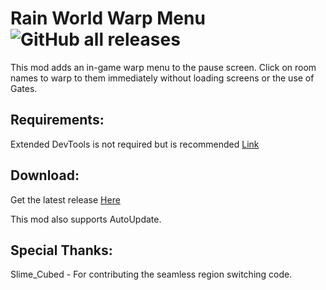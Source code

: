 # Rain World Warp Menu ![GitHub all releases](https://img.shields.io/github/downloads/LeeMoriya/Warp/total?style=for-the-badge)

This mod adds an in-game warp menu to the pause screen. Click on room names to warp to them immediately without loading screens or the use of Gates.

## Requirements:
Extended DevTools is not required but is recommended [Link](https://drive.google.com/file/d/1X9EQbZ__lla36YLKYijvwsshyEwy7QA7/view)

## Download:

Get the latest release [Here](https://github.com/LeeMoriya/Warp/releases/tag/v1.17)

This mod also supports AutoUpdate.

## Special Thanks:
Slime_Cubed - For contributing the seamless region switching code.
